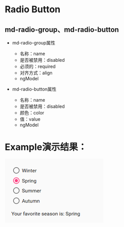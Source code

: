 # Radio Button
## md-radio-group、md-radio-button
* md-radio-group属性
	* 名称：name
	* 是否被禁用：disabled
	* 必须的：required
	* 对齐方式：align
	* ngModel

* md-radio-button属性
	* 名称：name
	* 是否被禁用：disabled
	* 颜色：color
	* 值：value
	* ngModel

# Example演示结果：
![Example](radio-button_example.png)